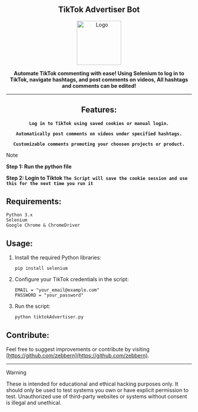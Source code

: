 
<div align="center">
   
## TikTok Advertiser Bot
   
   <a href="https://github.com/zebbern/Tiktok-Advertiser">
      <img src="https://www.edigitalagency.com.au/wp-content/uploads/TikTok-icon-glyph.png" alt="Logo" width="120" height="120">
   </a>
   

**Automate TikTok commenting with ease! Using Selenium to log in to TikTok, navigate hashtags, and post comments on videos, All hashtags and comments can be edited!**

---

## Features:
**`Log in to TikTok using saved cookies or manual login.`**

**`Automatically post comments on videos under specified hashtags.`**

**`Customizable comments promoting your choosen projects or product.`**

</div>

> [!Note]
> **Step 1: Run the python file**
> 
> **Step 2: Login to Tiktok `The Script will save the cookie session and use this for the next time you run it`**

## Requirements:
```
Python 3.x
Selenium
Google Chrome & ChromeDriver
```

## Usage:
1. Install the required Python libraries:
   ```
   pip install selenium
   ```
2. Configure your TikTok credentials in the script:
   ```
   EMAIL = "your_email@example.com"
   PASSWORD = "your_password"
   ```
3. Run the script:
   ```
   python tiktokAdvertiser.py
   ```


## Contribute:
Feel free to suggest improvements or contribute by visiting [https://github.com/zebbern](https://github.com/zebbern).

<hr>

> [!WARNING]  
> These is intended for educational and ethical hacking purposes only. It should only be used to test systems you own or have explicit permission to test. Unauthorized use of third-party websites or systems without consent is illegal and unethical.

